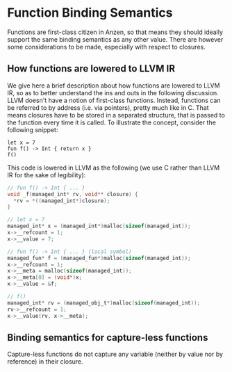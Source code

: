 # Function Binding Semantics

Functions are first-class citizen in Anzen, so that means they should ideally support the same binding semantics as any other value.
There are however some considerations to be made, especially with respect to closures.

## How functions are lowered to LLVM IR

We give here a brief description about how functions are lowered to LLVM IR,
so as to better understand the ins and outs in the following discussion.
LLVM doesn't have a notion of first-class functions.
Instead, functions can be referred to by address (i.e. via pointers),
pretty much like in C.
That means closures have to be stored in a separated structure,
that is passed to the function every time it is called.
To illustrate the concept, consider the following snippet:
```anzen
let x = 7
fun f() -> Int { return x }
f()
```
This code is lowered in LLVM as the following (we use C rather than LLVM IR for the sake of legibility):
```c
// fun f() -> Int { ... }
void _f(managed_int* rv, void** closure) {
  *rv = *((managed_int*)closure);
}

// let x = 7
managed_int* x = (managed_int*)malloc(sizeof(managed_int));
x->__refcount = 1;
x->__value = 7;

// fun f() -> Int { ... } (local symbol)
managed_fun* f = (managed_fun*)malloc(sizeof(managed_int));
x->__refcount = 1;
x->__meta = malloc(sizeof(managed_int));
x->__meta[0] = (void*)x;
x->__value = &f;

// f()
managed_int* rv = (managed_obj_t*)malloc(sizeof(managed_int));
rv->__refcount = 1;
x->__value(rv, x->__meta);
```

## Binding semantics for capture-less functions

Capture-less functions do not capture any variable (neither by value nor by reference) in their closure.

